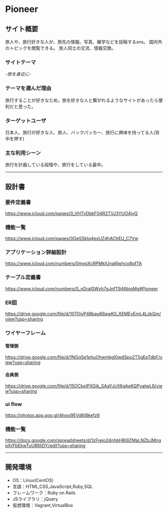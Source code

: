 # Pioneer

## サイト概要
旅人や、旅行好きな人が、旅先の情報、写真、雑学などを投稿するsns。
国内外のトピックを閲覧できる。
旅人同士の交流、情報交換。


### サイトテーマ
_-旅を身近に-_


### テーマを選んだ理由
旅行することが好きなため。旅を好きな人と繋がれるようなサイトがあったら便利だと思った。

### ターゲットユーザ
日本人、旅行が好きな人、旅人、バックパッカー、旅行に興味を持ってる人(背中を押す)

### 主な利用シーン
旅行を計画している段階や、旅行をしている最中。
*****
## 設計書

### 要件定義書  
https://www.icloud.com/pages/0_VHTvDbkF04R2TVJ3YUO4jyQ  

### 機能一覧  
https://www.icloud.com/pages/0GeSSkIq4esUZdhAChEU_C7Vw  

### アプリケーション詳細設計  
https://www.icloud.com/numbers/0mxgXcRPMkIUna6Iwhco8pfTA  

### テーブル定義書  
https://www.icloud.com/numbers/0_nDral0Wvh7gJnfT946bjgMg#Pioneer  

### ER図  
https://drive.google.com/file/d/10T0iyP48bau68awK0_XEMEyEmL4LzkQm/view?usp=sharing  

### ワイヤーフレーム  
#### 管理側  
https://drive.google.com/file/d/1NGqSe1phuOhwmkgl0wdSpo2T5gEpTdbF/view?usp=sharing  
#### 会員側  
https://drive.google.com/file/d/15OCkoIPXGik_SAaYJcX6gAe6QPyatwL8/view?usp=sharing  

### ui flow  
https://photos.app.goo.gl/4hoyj9EVd6iBkefz6  


### 機能一覧
https://docs.google.com/spreadsheets/d/1zFrejo24nhbHBi9ZMaLNZbJMngpXrFbEkwTuU86liDY/edit?usp=sharing
*****
## 開発環境
- OS：Linux(CentOS)
- 言語：HTML,CSS,JavaScript,Ruby,SQL
- フレームワーク：Ruby on Rails
- JSライブラリ：jQuery
- 仮想環境：Vagrant,VirtualBox
